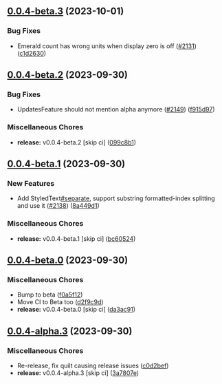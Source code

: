 ## [0.0.4-beta.3](https://github.com/Wynntils/Artemis/compare/v0.0.4-beta.2...v0.0.4-beta.3) (2023-10-01)


### Bug Fixes

* Emerald count has wrong units when display zero is off ([#2131](https://github.com/Wynntils/Artemis/issues/2131)) ([c1d2630](https://github.com/Wynntils/Artemis/commit/c1d2630dc31ed3f2e3d6b413cc2d1196783fb45f))

## [0.0.4-beta.2](https://github.com/Wynntils/Artemis/compare/v0.0.4-beta.1...v0.0.4-beta.2) (2023-09-30)


### Bug Fixes

* UpdatesFeature should not mention alpha anymore ([#2149](https://github.com/Wynntils/Artemis/issues/2149)) ([f915d97](https://github.com/Wynntils/Artemis/commit/f915d972a1725b7abb6fbbbced3dcc90e1d2916a))


### Miscellaneous Chores

* **release:** v0.0.4-beta.2 [skip ci] ([099c8b1](https://github.com/Wynntils/Artemis/commit/099c8b189e708efe1d4fbb5195f451d572d539d7))

## [0.0.4-beta.1](https://github.com/Wynntils/Artemis/compare/v0.0.4-beta.0...v0.0.4-beta.1) (2023-09-30)


### New Features

* Add StyledText[#separate](https://github.com/Wynntils/Artemis/issues/separate), support substring formatted-index splitting and use it ([#2138](https://github.com/Wynntils/Artemis/issues/2138)) ([8a449d1](https://github.com/Wynntils/Artemis/commit/8a449d1d26b643c5f1f7367b981000aae0dad64f))


### Miscellaneous Chores

* **release:** v0.0.4-beta.1 [skip ci] ([bc60524](https://github.com/Wynntils/Artemis/commit/bc60524d5ab6a45b63927ced41b76a91aeba5dfb))

## [0.0.4-beta.0](https://github.com/Wynntils/Artemis/compare/v0.0.4-alpha.3...v0.0.4-beta.0) (2023-09-30)


### Miscellaneous Chores

* Bump to beta ([f0a5f12](https://github.com/Wynntils/Artemis/commit/f0a5f12285fad0fe053e396cbe81f6d4a0c3fa82))
* Move CI to Beta too ([d2f9c9d](https://github.com/Wynntils/Artemis/commit/d2f9c9d0cebe2a91313811679a6ed6b31d037985))
* **release:** v0.0.4-beta.0 [skip ci] ([da3ac91](https://github.com/Wynntils/Artemis/commit/da3ac91de93b46dd94891624c7346868625c83d8))

## [0.0.4-alpha.3](https://github.com/Wynntils/Artemis/compare/v0.0.4-alpha.2...v0.0.4-alpha.3) (2023-09-30)


### Miscellaneous Chores

* Re-release, fix quilt causing release issues ([c0d2bef](https://github.com/Wynntils/Artemis/commit/c0d2bef76502a0a478832b3204c6bd8ab076c06c))
* **release:** v0.0.4-alpha.3 [skip ci] ([3a7807e](https://github.com/Wynntils/Artemis/commit/3a7807e10074985408eb00888812d59b66b1c548))

